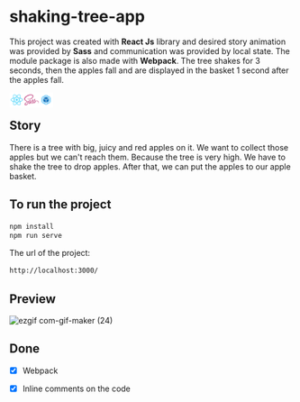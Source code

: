 # shaking-tree-app
This project was created with **React Js** library and desired story animation was provided by **Sass** and communication was provided by local state.
The module package is also made with **Webpack**. The tree shakes for 3 seconds, then the apples fall and are displayed in the basket 1 second after the apples fall.

<img align="left" alt="React" width="26px" src="https://raw.githubusercontent.com/github/explore/80688e429a7d4ef2fca1e82350fe8e3517d3494d/topics/react/react.png" />
<img align="left" alt="SASS" width="26px" src="https://raw.githubusercontent.com/github/explore/80688e429a7d4ef2fca1e82350fe8e3517d3494d/topics/sass/sass.png" />
<img align="left" alt="WEBPACK" width="26px" src="https://raw.githubusercontent.com/github/explore/80688e429a7d4ef2fca1e82350fe8e3517d3494d/topics/webpack/webpack.png" />
<br />

## Story
There is a tree with big, juicy and red apples on it. We want to collect those apples but we can't reach them.
Because the tree is very high. We have to shake the tree to drop apples. After that, we can put the apples to our apple basket. 

## To run the project

```sh
npm install
npm run serve
```
The url of the project:

```sh
http://localhost:3000/
```
## Preview

![ezgif com-gif-maker (24)](https://user-images.githubusercontent.com/34038741/131340418-aa7201c5-e57f-4694-9936-635b20d56061.gif)

## Done
- [x] Webpack
- [x] Inline comments on the code

